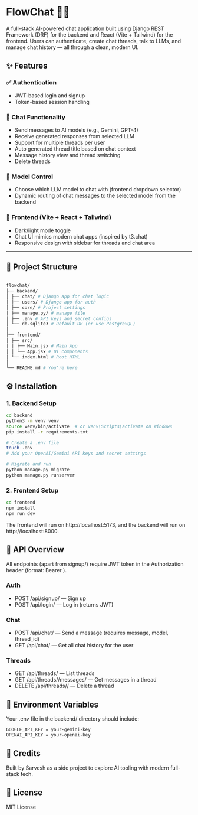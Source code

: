 # FlowChat 🧠💬

A full-stack AI-powered chat application built using Django REST Framework (DRF) for the backend and React (Vite + Tailwind) for the frontend. Users can authenticate, create chat threads, talk to LLMs, and manage chat history — all through a clean, modern UI.

## ✨ Features

### ✅ Authentication
- JWT-based login and signup
- Token-based session handling

### 💬 Chat Functionality
- Send messages to AI models (e.g., Gemini, GPT-4)
- Receive generated responses from selected LLM
- Support for multiple threads per user
- Auto generated thread title based on chat context
- Message history view and thread switching
- Delete threads

### 🧠 Model Control
- Choose which LLM model to chat with (frontend dropdown selector)
- Dynamic routing of chat messages to the selected model from the backend

### 🎨 Frontend (Vite + React + Tailwind)
- Dark/light mode toggle
- Chat UI mimics modern chat apps (inspired by t3.chat)
- Responsive design with sidebar for threads and chat area

---

## 🧱 Project Structure

```bash

flowchat/
├── backend/
│ ├── chat/ # Django app for chat logic
│ ├── users/ # Django app for auth
│ ├── core/ # Project settings
│ ├── manage.py/ # manage file
│ ├── .env # API keys and secret configs
│ └── db.sqlite3 # Default DB (or use PostgreSQL)
│
├── frontend/
│ ├── src/
│ │ ├── Main.jsx # Main App
│ │ └── App.jsx # UI components
│ └── index.html # Root HTML
│
└── README.md # You're here
```

## ⚙️ Installation

### 1. Backend Setup

```bash
cd backend
python3 -m venv venv
source venv/bin/activate  # or venv\Scripts\activate on Windows
pip install -r requirements.txt

# Create a .env file
touch .env
# Add your OpenAI/Gemini API keys and secret settings

# Migrate and run
python manage.py migrate
python manage.py runserver

```
### 2. Frontend Setup

```bash
cd frontend
npm install
npm run dev
```
The frontend will run on http://localhost:5173, and the backend will run on http://localhost:8000.

## 🔐 API Overview

All endpoints (apart from signup/) require JWT token in the Authorization header (format: Bearer <token>).

### Auth
- POST /api/signup/ — Sign up
- POST /api/login/ — Log in (returns JWT)

### Chat
- POST /api/chat/ — Send a message (requires message, model, thread_id)
- GET /api/chat/ — Get all chat history for the user

### Threads
- GET /api/threads/ — List threads
- GET /api/threads/<id>/messages/ — Get messages in a thread
- DELETE /api/threads/<id>/ — Delete a thread

## 🔧 Environment Variables

Your .env file in the backend/ directory should include:

```bash
GOOGLE_API_KEY = your-gemini-key
OPENAI_API_KEY = your-openai-key
```

## 🧠 Credits

Built by Sarvesh as a side project to explore AI tooling with modern full-stack tech.

## 📄 License

MIT License


